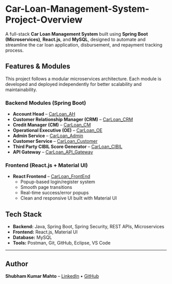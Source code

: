 # Car-Loan-Management-System-Project-Overview
A full-stack **Car Loan Management System** built using **Spring Boot (Microservices)**, **React.js**, and **MySQL**, designed to automate and streamline the car loan application, disbursement, and repayment tracking process.

## Features & Modules

This project follows a modular microservices architecture. Each module is developed and deployed independently for better scalability and maintainability.

### Backend Modules (Spring Boot)
- **Account Head** – [CarLoan_AH](https://github.com/shubhamkrmahto/CarLoan_AH)  
- **Customer Relationship Manager (CRM)** – [CarLoan_CRM](https://github.com/shubhamkrmahto/CarLoan_CRM)
- **Credit Manager (CM)** – [CarLoan_CM](https://github.com/shubhamkrmahto/CarLoan_CM)
- **Operational Executive (OE)** – [CarLoan_OE](https://github.com/shubhamkrmahto/CarLoan_OE)
- **Admin Service** – [CarLoan_Admin](https://github.com/shubhamkrmahto/CarLoan_Admin)
- **Customer Service** – [CarLoan_Customer](https://github.com/shubhamkrmahto/CarLoan_Customer)
- **Third Party CIBIL Score Generator** – [CarLoan_CIBIL](https://github.com/shubhamkrmahto/CarLoan_CIBIL)
- **API Gateway** – [CarLoan_API_Gateway](https://github.com/shubhamkrmahto/CarLoan_API_Gateway)

### Frontend (React.js + Material UI)
- **React Frontend** – [CarLoan_FrontEnd](https://github.com/shubhamkrmahto/CarLoan_FrontEnd)
  - Popup-based login/register system  
  - Smooth page transitions  
  - Real-time success/error popups  
  - Clean and responsive UI built with Material UI

## Tech Stack
- **Backend:** Java, Spring Boot, Spring Security, REST APIs, Microservices
- **Frontend:** React.js, Material UI
- **Database:** MySQL
- **Tools:** Postman, Git, GitHub, Eclipse, VS Code

---

## Author

**Shubham Kumar Mahto** – [LinkedIn](https://www.linkedin.com/in/shubham-kumar-mahto-340261367) • [GitHub](https://github.com/shubhamkrmahto)
